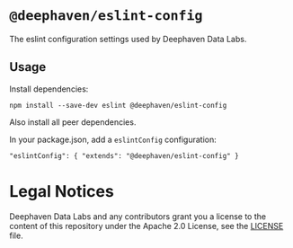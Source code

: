 # `@deephaven/eslint-config`

The eslint configuration settings used by Deephaven Data Labs.

## Usage

Install dependencies:
```
npm install --save-dev eslint @deephaven/eslint-config
```

Also install all peer dependencies.

In your package.json, add a `eslintConfig` configuration:
```
"eslintConfig": { "extends": "@deephaven/eslint-config" }
```

# Legal Notices

Deephaven Data Labs and any contributors grant you a license to the content of this repository under the Apache 2.0 License, see the [LICENSE](../../LICENSE) file.
